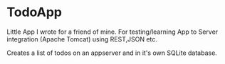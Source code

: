 # TodoApp

Little App I wrote for a friend of mine.
For testing/learning App to Server integration (Apache Tomcat) using REST,JSON etc.

Creates a list of todos on an appserver and in it's own SQLite database.

